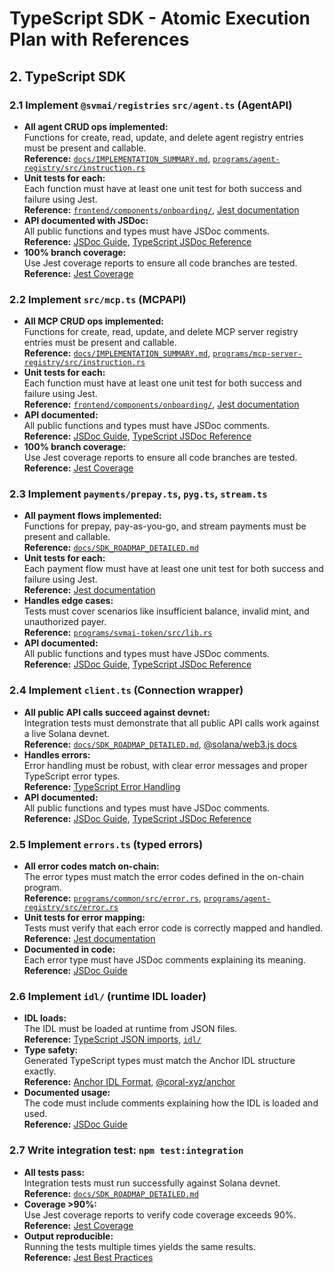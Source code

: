 # TypeScript SDK - Atomic Execution Plan with References

## 2. TypeScript SDK

### 2.1 Implement `@svmai/registries` `src/agent.ts` (AgentAPI)
- **All agent CRUD ops implemented:**  
  Functions for create, read, update, and delete agent registry entries must be present and callable.  
  **Reference:** [`docs/IMPLEMENTATION_SUMMARY.md`](../IMPLEMENTATION_SUMMARY.md:153-162), [`programs/agent-registry/src/instruction.rs`](../../programs/agent-registry/src/instruction.rs)
- **Unit tests for each:**  
  Each function must have at least one unit test for both success and failure using Jest.  
  **Reference:** [`frontend/components/onboarding/`](../../frontend/components/onboarding/), [Jest documentation](https://jestjs.io/)
- **API documented with JSDoc:**  
  All public functions and types must have JSDoc comments.  
  **Reference:** [JSDoc Guide](https://jsdoc.app/), [TypeScript JSDoc Reference](https://www.typescriptlang.org/docs/handbook/jsdoc-supported-types.html)
- **100% branch coverage:**  
  Use Jest coverage reports to ensure all code branches are tested.  
  **Reference:** [Jest Coverage](https://jestjs.io/docs/code-coverage)

### 2.2 Implement `src/mcp.ts` (MCPAPI)
- **All MCP CRUD ops implemented:**  
  Functions for create, read, update, and delete MCP server registry entries must be present and callable.  
  **Reference:** [`docs/IMPLEMENTATION_SUMMARY.md`](../IMPLEMENTATION_SUMMARY.md:174-183), [`programs/mcp-server-registry/src/instruction.rs`](../../programs/mcp-server-registry/src/instruction.rs)
- **Unit tests for each:**  
  Each function must have at least one unit test for both success and failure using Jest.  
  **Reference:** [`frontend/components/onboarding/`](../../frontend/components/onboarding/), [Jest documentation](https://jestjs.io/)
- **API documented:**  
  All public functions and types must have JSDoc comments.  
  **Reference:** [JSDoc Guide](https://jsdoc.app/), [TypeScript JSDoc Reference](https://www.typescriptlang.org/docs/handbook/jsdoc-supported-types.html)
- **100% branch coverage:**  
  Use Jest coverage reports to ensure all code branches are tested.  
  **Reference:** [Jest Coverage](https://jestjs.io/docs/code-coverage)

### 2.3 Implement `payments/prepay.ts`, `pyg.ts`, `stream.ts`
- **All payment flows implemented:**  
  Functions for prepay, pay-as-you-go, and stream payments must be present and callable.  
  **Reference:** [`docs/SDK_ROADMAP_DETAILED.md`](../SDK_ROADMAP_DETAILED.md:139-148)
- **Unit tests for each:**  
  Each payment flow must have at least one unit test for both success and failure using Jest.  
  **Reference:** [Jest documentation](https://jestjs.io/)
- **Handles edge cases:**  
  Tests must cover scenarios like insufficient balance, invalid mint, and unauthorized payer.  
  **Reference:** [`programs/svmai-token/src/lib.rs`](../../programs/svmai-token/src/lib.rs)
- **API documented:**  
  All public functions and types must have JSDoc comments.  
  **Reference:** [JSDoc Guide](https://jsdoc.app/), [TypeScript JSDoc Reference](https://www.typescriptlang.org/docs/handbook/jsdoc-supported-types.html)

### 2.4 Implement `client.ts` (Connection wrapper)
- **All public API calls succeed against devnet:**  
  Integration tests must demonstrate that all public API calls work against a live Solana devnet.  
  **Reference:** [`docs/SDK_ROADMAP_DETAILED.md`](../SDK_ROADMAP_DETAILED.md:81-82), [@solana/web3.js docs](https://solana-labs.github.io/solana-web3.js/)
- **Handles errors:**  
  Error handling must be robust, with clear error messages and proper TypeScript error types.  
  **Reference:** [TypeScript Error Handling](https://www.typescriptlang.org/docs/handbook/2/narrowing.html#using-type-predicates)
- **API documented:**  
  All public functions and types must have JSDoc comments.  
  **Reference:** [JSDoc Guide](https://jsdoc.app/), [TypeScript JSDoc Reference](https://www.typescriptlang.org/docs/handbook/jsdoc-supported-types.html)

### 2.5 Implement `errors.ts` (typed errors)
- **All error codes match on-chain:**  
  The error types must match the error codes defined in the on-chain program.  
  **Reference:** [`programs/common/src/error.rs`](../../programs/common/src/error.rs), [`programs/agent-registry/src/error.rs`](../../programs/agent-registry/src/error.rs)
- **Unit tests for error mapping:**  
  Tests must verify that each error code is correctly mapped and handled.  
  **Reference:** [Jest documentation](https://jestjs.io/)
- **Documented in code:**  
  Each error type must have JSDoc comments explaining its meaning.  
  **Reference:** [JSDoc Guide](https://jsdoc.app/)

### 2.6 Implement `idl/` (runtime IDL loader)
- **IDL loads:**  
  The IDL must be loaded at runtime from JSON files.  
  **Reference:** [TypeScript JSON imports](https://www.typescriptlang.org/docs/handbook/modules.html#importing-types), [`idl/`](../../idl/)
- **Type safety:**  
  Generated TypeScript types must match the Anchor IDL structure exactly.  
  **Reference:** [Anchor IDL Format](https://www.anchor-lang.com/docs/idl), [@coral-xyz/anchor](https://www.npmjs.com/package/@coral-xyz/anchor)
- **Documented usage:**  
  The code must include comments explaining how the IDL is loaded and used.  
  **Reference:** [JSDoc Guide](https://jsdoc.app/)

### 2.7 Write integration test: `npm test:integration`
- **All tests pass:**  
  Integration tests must run successfully against Solana devnet.  
  **Reference:** [`docs/SDK_ROADMAP_DETAILED.md`](../SDK_ROADMAP_DETAILED.md:93)
- **Coverage >90%:**  
  Use Jest coverage reports to verify code coverage exceeds 90%.  
  **Reference:** [Jest Coverage](https://jestjs.io/docs/code-coverage)
- **Output reproducible:**  
  Running the tests multiple times yields the same results.  
  **Reference:** [Jest Best Practices](https://jestjs.io/docs/best-practices)